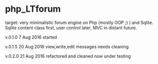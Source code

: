 # php_LTforum
target: very minimalistic forum engine on Php (mostly OOP ;) ) and Sqlite. 
Sqlite content class first, user control later, MVC in distant future. 

v.0.1.0    7 Aug 2016
started

v.0.1.5    20 Aug 2016
view,write,edit messages
needs cleaning

v.0.2.0    21 Aug 2016
refactored and cleaned
now under testing



